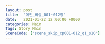 ```yaml
---
layout: post
title:  "메인_회상_001~012장"
date:   2021-01-22 12:00:00 +0000
categories: Main
Tags: Story Main
SceneCode: ["scene_skip_cp001-012_q1_s10"]
---
```

